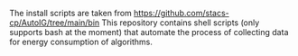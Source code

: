 The install scripts are taken from https://github.com/stacs-cp/AutoIG/tree/main/bin
This repository contains shell scripts (only supports bash at the moment) that automate the process of collecting data for energy consumption of algorithms.